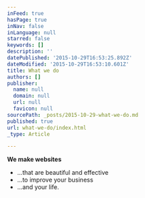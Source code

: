 ```yaml
---
inFeed: true
hasPage: true
inNav: false
inLanguage: null
starred: false
keywords: []
description: ''
datePublished: '2015-10-29T16:53:25.892Z'
dateModified: '2015-10-29T16:53:10.601Z'
title: What we do
authors: []
publisher:
  name: null
  domain: null
  url: null
  favicon: null
sourcePath: _posts/2015-10-29-what-we-do.md
published: true
url: what-we-do/index.html
_type: Article

---
```

**We make websites**

* ...that are beautiful and effective
* ...to improve your business
* ...and your life.